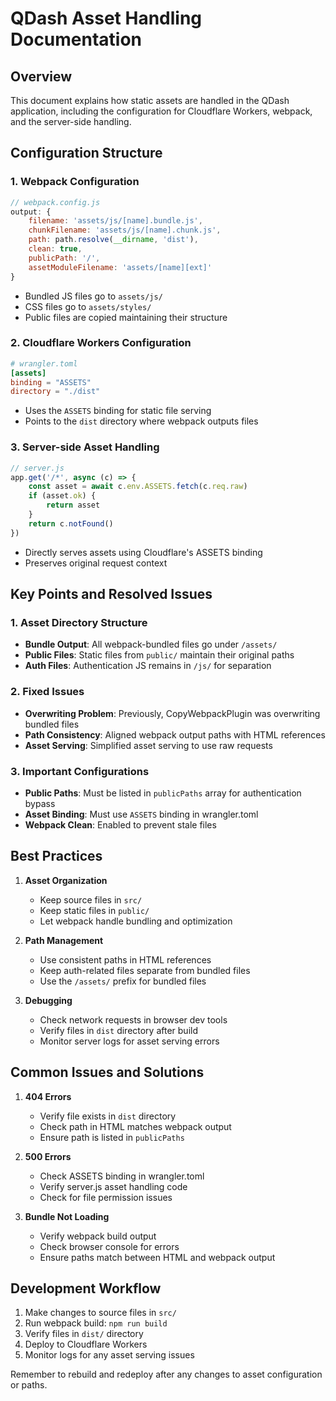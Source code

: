 # QDash Asset Handling Documentation

## Overview
This document explains how static assets are handled in the QDash application, including the configuration for Cloudflare Workers, webpack, and the server-side handling.

## Configuration Structure

### 1. Webpack Configuration
```javascript
// webpack.config.js
output: {
    filename: 'assets/js/[name].bundle.js',
    chunkFilename: 'assets/js/[name].chunk.js',
    path: path.resolve(__dirname, 'dist'),
    clean: true,
    publicPath: '/',
    assetModuleFilename: 'assets/[name][ext]'
}
```
- Bundled JS files go to `assets/js/`
- CSS files go to `assets/styles/`
- Public files are copied maintaining their structure

### 2. Cloudflare Workers Configuration
```toml
# wrangler.toml
[assets]
binding = "ASSETS"
directory = "./dist"
```
- Uses the `ASSETS` binding for static file serving
- Points to the `dist` directory where webpack outputs files

### 3. Server-side Asset Handling
```javascript
// server.js
app.get('/*', async (c) => {
    const asset = await c.env.ASSETS.fetch(c.req.raw)
    if (asset.ok) {
        return asset
    }
    return c.notFound()
})
```
- Directly serves assets using Cloudflare's ASSETS binding
- Preserves original request context

## Key Points and Resolved Issues

### 1. Asset Directory Structure
- **Bundle Output**: All webpack-bundled files go under `/assets/`
- **Public Files**: Static files from `public/` maintain their original paths
- **Auth Files**: Authentication JS remains in `/js/` for separation

### 2. Fixed Issues
- **Overwriting Problem**: Previously, CopyWebpackPlugin was overwriting bundled files
- **Path Consistency**: Aligned webpack output paths with HTML references
- **Asset Serving**: Simplified asset serving to use raw requests

### 3. Important Configurations
- **Public Paths**: Must be listed in `publicPaths` array for authentication bypass
- **Asset Binding**: Must use `ASSETS` binding in wrangler.toml
- **Webpack Clean**: Enabled to prevent stale files

## Best Practices

1. **Asset Organization**
   - Keep source files in `src/`
   - Keep static files in `public/`
   - Let webpack handle bundling and optimization

2. **Path Management**
   - Use consistent paths in HTML references
   - Keep auth-related files separate from bundled files
   - Use the `/assets/` prefix for bundled files

3. **Debugging**
   - Check network requests in browser dev tools
   - Verify files in `dist` directory after build
   - Monitor server logs for asset serving errors

## Common Issues and Solutions

1. **404 Errors**
   - Verify file exists in `dist` directory
   - Check path in HTML matches webpack output
   - Ensure path is listed in `publicPaths`

2. **500 Errors**
   - Check ASSETS binding in wrangler.toml
   - Verify server.js asset handling code
   - Check for file permission issues

3. **Bundle Not Loading**
   - Verify webpack build output
   - Check browser console for errors
   - Ensure paths match between HTML and webpack output

## Development Workflow

1. Make changes to source files in `src/`
2. Run webpack build: `npm run build`
3. Verify files in `dist/` directory
4. Deploy to Cloudflare Workers
5. Monitor logs for any asset serving issues

Remember to rebuild and redeploy after any changes to asset configuration or paths.
